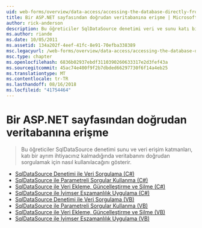 ```yaml
---
uid: web-forms/overview/data-access/accessing-the-database-directly-from-an-aspnet-page/index
title: Bir ASP.NET sayfasından doğrudan veritabanına erişme | Microsoft Docs
author: rick-anderson
description: Bu öğreticiler SqlDataSource denetimi veri ve sunu katı bir ayrım ihtiyacınız kalmadığında veritabanını doğrudan sorgulamak için nasıl kullanılacağını göster...
ms.author: riande
ms.date: 10/05/2011
ms.assetid: 134a202f-4eef-41fc-8e91-70efba338389
msc.legacyurl: /web-forms/overview/data-access/accessing-the-database-directly-from-an-aspnet-page
msc.type: chapter
ms.openlocfilehash: 6836b02937ebdf3110390260633317e2d3fef43a
ms.sourcegitcommit: 45ac74e400f9f2b7dbded66297730f6f14a4eb25
ms.translationtype: MT
ms.contentlocale: tr-TR
ms.lasthandoff: 08/16/2018
ms.locfileid: "41754464"
---
```

<a name="accessing-the-database-directly-from-an-aspnet-page"></a>Bir ASP.NET sayfasından doğrudan veritabanına erişme
====================
> Bu öğreticiler SqlDataSource denetimi sunu ve veri erişim katmanları, katı bir ayrım ihtiyacınız kalmadığında veritabanını doğrudan sorgulamak için nasıl kullanılacağını gösterir.


- [SqlDataSource Denetimi ile Veri Sorgulama (C#)](querying-data-with-the-sqldatasource-control-cs.md)
- [SqlDataSource ile Parametreli Sorgular Kullanma (C#)](using-parameterized-queries-with-the-sqldatasource-cs.md)
- [SqlDataSource ile Veri Ekleme, Güncelleştirme ve Silme (C#)](inserting-updating-and-deleting-data-with-the-sqldatasource-cs.md)
- [SqlDataSource ile İyimser Eşzamanlılık Uygulama (C#)](implementing-optimistic-concurrency-with-the-sqldatasource-cs.md)
- [SqlDataSource Denetimi ile Veri Sorgulama (VB)](querying-data-with-the-sqldatasource-control-vb.md)
- [SqlDataSource ile Parametreli Sorgular Kullanma (VB)](using-parameterized-queries-with-the-sqldatasource-vb.md)
- [SqlDataSource ile Veri Ekleme, Güncelleştirme ve Silme (VB)](inserting-updating-and-deleting-data-with-the-sqldatasource-vb.md)
- [SqlDataSource ile İyimser Eşzamanlılık Uygulama (VB)](implementing-optimistic-concurrency-with-the-sqldatasource-vb.md)

